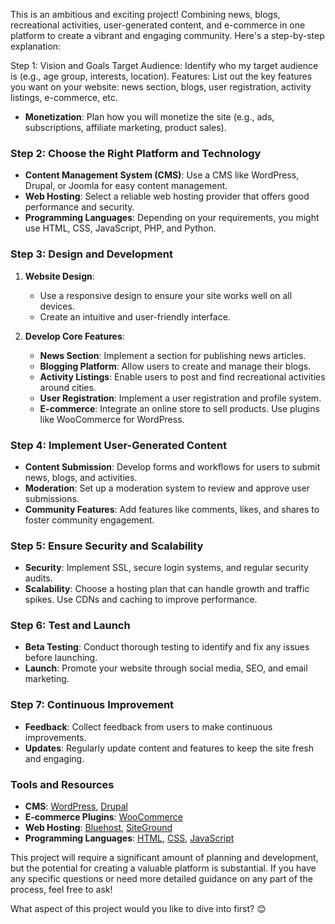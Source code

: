 This is an ambitious and exciting project! Combining news, blogs, recreational activities, user-generated content, and e-commerce in one platform to create a vibrant and engaging community. Here's a step-by-step explanation:

Step 1: Vision and Goals
Target Audience: Identify who my target audience is (e.g., age group, interests, location).
Features: List out the key features you want on your website: news section, blogs, user registration, activity listings, e-commerce, etc.
- **Monetization**: Plan how you will monetize the site (e.g., ads, subscriptions, affiliate marketing, product sales).

### Step 2: Choose the Right Platform and Technology
- **Content Management System (CMS)**: Use a CMS like WordPress, Drupal, or Joomla for easy content management.
- **Web Hosting**: Select a reliable web hosting provider that offers good performance and security.
- **Programming Languages**: Depending on your requirements, you might use HTML, CSS, JavaScript, PHP, and Python.

### Step 3: Design and Development
1. **Website Design**:
   - Use a responsive design to ensure your site works well on all devices.
   - Create an intuitive and user-friendly interface.

2. **Develop Core Features**:
   - **News Section**: Implement a section for publishing news articles.
   - **Blogging Platform**: Allow users to create and manage their blogs.
   - **Activity Listings**: Enable users to post and find recreational activities around cities.
   - **User Registration**: Implement a user registration and profile system.
   - **E-commerce**: Integrate an online store to sell products. Use plugins like WooCommerce for WordPress.

### Step 4: Implement User-Generated Content
- **Content Submission**: Develop forms and workflows for users to submit news, blogs, and activities.
- **Moderation**: Set up a moderation system to review and approve user submissions.
- **Community Features**: Add features like comments, likes, and shares to foster community engagement.

### Step 5: Ensure Security and Scalability
- **Security**: Implement SSL, secure login systems, and regular security audits.
- **Scalability**: Choose a hosting plan that can handle growth and traffic spikes. Use CDNs and caching to improve performance.

### Step 6: Test and Launch
- **Beta Testing**: Conduct thorough testing to identify and fix any issues before launching.
- **Launch**: Promote your website through social media, SEO, and email marketing.

### Step 7: Continuous Improvement
- **Feedback**: Collect feedback from users to make continuous improvements.
- **Updates**: Regularly update content and features to keep the site fresh and engaging.

### Tools and Resources
- **CMS**: [WordPress](https://wordpress.org/), [Drupal](https://www.drupal.org/)
- **E-commerce Plugins**: [WooCommerce](https://woocommerce.com/)
- **Web Hosting**: [Bluehost](https://www.bluehost.com/), [SiteGround](https://www.siteground.com/)
- **Programming Languages**: [HTML](https://developer.mozilla.org/en-US/docs/Web/HTML), [CSS](https://developer.mozilla.org/en-US/docs/Web/CSS), [JavaScript](https://developer.mozilla.org/en-US/docs/Web/JavaScript)

This project will require a significant amount of planning and development, but the potential for creating a valuable platform is substantial. If you have any specific questions or need more detailed guidance on any part of the process, feel free to ask!

What aspect of this project would you like to dive into first? 😊